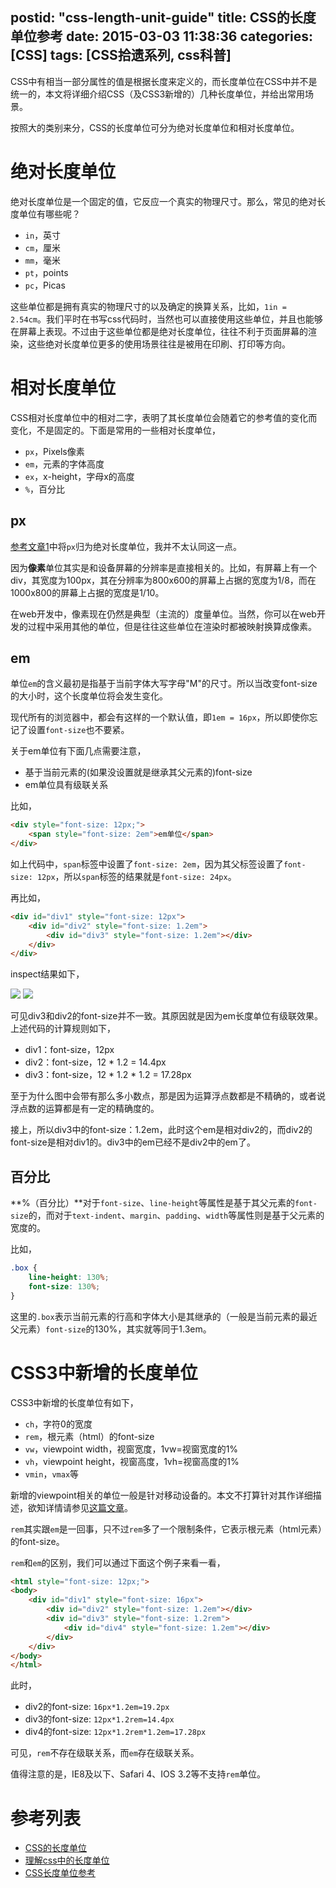 postid: "css-length-unit-guide"
title: CSS的长度单位参考
date: 2015-03-03 11:38:36
categories: [CSS]
tags: [CSS拾遗系列, css科普]
---

CSS中有相当一部分属性的值是根据长度来定义的，而长度单位在CSS中并不是统一的，本文将详细介绍CSS（及CSS3新增的）几种长度单位，并给出常用场景。

按照大的类别来分，CSS的长度单位可分为绝对长度单位和相对长度单位。

# 绝对长度单位

绝对长度单位是一个固定的值，它反应一个真实的物理尺寸。那么，常见的绝对长度单位有哪些呢？

- `in`，英寸
- `cm`，厘米
- `mm`，毫米
- `pt`，points
- `pc`，Picas

这些单位都是拥有真实的物理尺寸的以及确定的换算关系，比如，`1in = 2.54cm`。我们平时在书写css代码时，当然也可以直接使用这些单位，并且也能够在屏幕上表现。不过由于这些单位都是绝对长度单位，往往不利于页面屏幕的渲染，这些绝对长度单位更多的使用场景往往是被用在印刷、打印等方向。


# 相对长度单位

CSS相对长度单位中的相对二字，表明了其长度单位会随着它的参考值的变化而变化，不是固定的。下面是常用的一些相对长度单位，

- `px`，Pixels像素
- `em`，元素的字体高度
- `ex`，x-height，字母x的高度
- `%`，百分比

## px

[参考文章1](http://www.w3cplus.com/css/the-lengths-of-css.html)中将`px`归为绝对长度单位，我并不太认同这一点。

因为**像素**单位其实是和设备屏幕的分辨率是直接相关的。比如，有屏幕上有一个div，其宽度为100px，其在分辨率为800x600的屏幕上占据的宽度为1/8，而在1000x800的屏幕上占据的宽度是1/10。

在web开发中，像素现在仍然是典型（主流的）度量单位。当然，你可以在web开发的过程中采用其他的单位，但是往往这些单位在渲染时都被映射换算成像素。


## em

单位`em`的含义最初是指基于当前字体大写字母"M"的尺寸。所以当改变font-size的大小时，这个长度单位将会发生变化。

现代所有的浏览器中，都会有这样的一个默认值，即`1em = 16px`，所以即使你忘记了设置`font-size`也不要紧。

关于em单位有下面几点需要注意，

- 基于当前元素的(如果没设置就是继承其父元素的)font-size
- em单位具有级联关系


比如，

```html
<div style="font-size: 12px;">
    <span style="font-size: 2em">em单位</span>
</div>
```

如上代码中，`span`标签中设置了`font-size: 2em`，因为其父标签设置了`font-size: 12px`，所以`span`标签的结果就是`font-size: 24px`。

再比如，

```html
<div id="div1" style="font-size: 12px">
    <div id="div2" style="font-size: 1.2em">
        <div id="div3" style="font-size: 1.2em"></div>
    </div>
</div>
```

inspect结果如下，

![](http://7xkwt1.com1.z0.glb.clouddn.com/CSS的长度单位参考-001.png)
![](http://7xkwt1.com1.z0.glb.clouddn.com/CSS的长度单位参考-002.png)

可见div3和div2的font-size并不一致。其原因就是因为em长度单位有级联效果。上述代码的计算规则如下，

- div1：font-size，12px
- div2：font-size，12 * 1.2 = 14.4px
- div3：font-size，12 * 1.2 * 1.2 = 17.28px

至于为什么图中会带有那么多小数点，那是因为运算浮点数都是不精确的，或者说浮点数的运算都是有一定的精确度的。

接上，所以div3中的font-size：1.2em，此时这个em是相对div2的，而div2的font-size是相对div1的。div3中的em已经不是div2中的em了。

## 百分比

**%（百分比）**对于`font-size`、`line-height`等属性是基于其父元素的`font-size`的，而对于`text-indent`、`margin`、`padding`、`width`等属性则是基于父元素的宽度的。

比如，

```css
.box {
    line-height: 130%;
    font-size: 130%;
}
```

这里的`.box`表示当前元素的行高和字体大小是其继承的（一般是当前元素的最近父元素）`font-size`的130%，其实就等同于1.3em。


# CSS3中新增的长度单位

CSS3中新增的长度单位有如下，

- `ch`，字符0的宽度
- `rem`，根元素（html）的font-size
- `vw`，viewpoint width，视窗宽度，1vw=视窗宽度的1%
- `vh`，viewpoint height，视窗高度，1vh=视窗高度的1%
- `vmin`，`vmax`等

新增的viewpoint相关的单位一般是针对移动设备的。本文不打算针对其作详细描述，欲知详情请参见[这篇文章](https://css-tricks.com/viewport-sized-typography/)。

`rem`其实跟`em`是一回事，只不过`rem`多了一个限制条件，它表示根元素（html元素）的font-size。

`rem`和`em`的区别，我们可以通过下面这个例子来看一看，

```html
<html style="font-size: 12px;">
<body>
    <div id="div1" style="font-size: 16px">
        <div id="div2" style="font-size: 1.2em"></div>
        <div id="div3" style="font-size: 1.2rem">
            <div id="div4" style="font-size: 1.2em"></div>
        </div>
    </div>
</body>
</html>
```

此时，

- div2的font-size: `16px*1.2em=19.2px`
- div3的font-size: `12px*1.2rem=14.4px`
- div4的font-size: `12px*1.2rem*1.2em=17.28px`

可见，`rem`不存在级联关系，而`em`存在级联关系。

值得注意的是，IE8及以下、Safari 4、IOS 3.2等不支持`rem`单位。


# 参考列表

- [CSS的长度单位](http://www.w3cplus.com/css/the-lengths-of-css.html)
- [理解css中的长度单位](http://www.qianduan.net/understand-the-unit-of-length-in-the-css.html)
- [CSS长度单位参考](http://blog.sina.com.cn/s/blog_4b7463e00100b33g.html)


